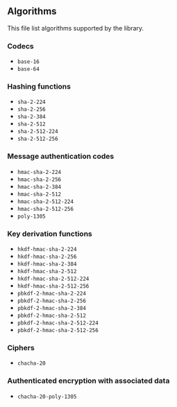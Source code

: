 ## Algorithms

This file list algorithms supported by the library.

### Codecs

- `base-16`
- `base-64`

### Hashing functions

- `sha-2-224`
- `sha-2-256`
- `sha-2-384`
- `sha-2-512`
- `sha-2-512-224`
- `sha-2-512-256`

### Message authentication codes

- `hmac-sha-2-224`
- `hmac-sha-2-256`
- `hmac-sha-2-384`
- `hmac-sha-2-512`
- `hmac-sha-2-512-224`
- `hmac-sha-2-512-256`
- `poly-1305`

### Key derivation functions

- `hkdf-hmac-sha-2-224`
- `hkdf-hmac-sha-2-256`
- `hkdf-hmac-sha-2-384`
- `hkdf-hmac-sha-2-512`
- `hkdf-hmac-sha-2-512-224`
- `hkdf-hmac-sha-2-512-256`
- `pbkdf-2-hmac-sha-2-224`
- `pbkdf-2-hmac-sha-2-256`
- `pbkdf-2-hmac-sha-2-384`
- `pbkdf-2-hmac-sha-2-512`
- `pbkdf-2-hmac-sha-2-512-224`
- `pbkdf-2-hmac-sha-2-512-256`

### Ciphers

- `chacha-20`

### Authenticated encryption with associated data

- `chacha-20-poly-1305`
